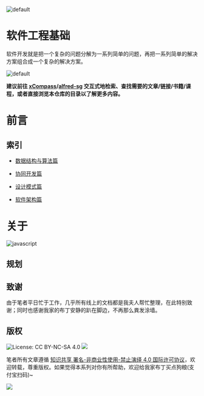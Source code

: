 ![default](https://user-images.githubusercontent.com/5803001/44412872-85055300-a59c-11e8-9025-b74c9a47b42b.png)

# 软件工程基础

软件开发就是把一个复杂的问题分解为一系列简单的问题，再把一系列简单的解决方案组合成一个复杂的解决方案。

![default](https://i.postimg.cc/7Lq1rwBT/image.png)

**建议前往 [xCompass](https://wxyyxc1992.github.io/home/#/search)/[alfred-sg](https://github.com/wxyyxc1992/Soogle/tree/master/alfred-sg) 交互式地检索、查找需要的文章/链接/书籍/课程，或者直接浏览本仓库的目录以了解更多内容。**

# 前言

## 索引

- [数据结构与算法篇](./AlgoDS)

- [协同开发篇](./CollaborativeDevelopment)

- [设计模式篇](./DesignPattern)

- [软件架构篇](./SoftwareArchitecture)

# 关于

![javascript](https://user-images.githubusercontent.com/5803001/44412874-859de980-a59c-11e8-8845-eebe9d13d832.jpg)

## 规划

## 致谢

由于笔者平日忙于工作，几乎所有线上的文档都是我夫人帮忙整理，在此特别致谢；同时也感谢我家的布丁安静的趴在脚边，不再那么粪发涂墙。

## 版权

![License: CC BY-NC-SA 4.0](https://img.shields.io/badge/License-CC%20BY--NC--SA%204.0-lightgrey.svg)
![](https://parg.co/bDm)

笔者所有文章遵循 [知识共享 署名-非商业性使用-禁止演绎 4.0 国际许可协议](https://creativecommons.org/licenses/by-nc-nd/4.0/deed.zh)，欢迎转载，尊重版权。如果觉得本系列对你有所帮助，欢迎给我家布丁买点狗粮(支付宝扫码)~

![](https://github.com/wxyyxc1992/OSS/blob/master/2017/8/1/Buding.jpg?raw=true)
